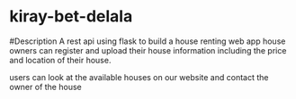 # kiray-bet-delala
#Description
A rest api using flask to build a house renting web app
house owners can register and upload their house information including the price and location of their house.
 
 users can look at the available houses on our website and  contact the owner of the house
